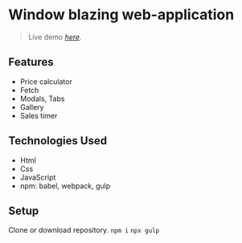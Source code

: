 # Window blazing web-application
> Live demo [_here_](https://vladmudryy.github.io/project--windowService-app/).

## Features
- Price calculator
- Fetch
- Modals, Tabs
- Gallery
- Sales timer


## Technologies Used
- Html
- Css
- JavaScript
- npm: babel, webpack, gulp


## Setup
Clone or download repository.
`npm i`
`npx gulp`
